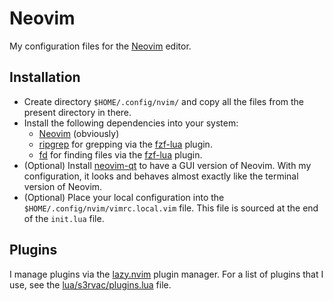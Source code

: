 # Neovim

My configuration files for the [Neovim](https://neovim.io/) editor.

## Installation

* Create directory `$HOME/.config/nvim/` and copy all the files from the present directory in there.
* Install the following dependencies into your system:
  * [Neovim](https://neovim.io/) (obviously)
  * [ripgrep](https://github.com/BurntSushi/ripgrep) for grepping via the [fzf-lua](https://github.com/ibhagwan/fzf-lua) plugin.
  * [fd](https://github.com/sharkdp/fd) for finding files via the [fzf-lua](https://github.com/ibhagwan/fzf-lua) plugin.
* (Optional) Install [neovim-qt](https://github.com/equalsraf/neovim-qt) to have a GUI version of Neovim. With my configuration, it looks and behaves almost exactly like the terminal version of Neovim.
* (Optional) Place your local configuration into the `$HOME/.config/nvim/vimrc.local.vim` file. This file is sourced at the end of the `init.lua` file.

## Plugins

I manage plugins via the [lazy.nvim](https://github.com/folke/lazy.nvim) plugin manager. For a list of plugins that I use, see the [lua/s3rvac/plugins.lua](lua/s3rvac/plugins.lua) file.
